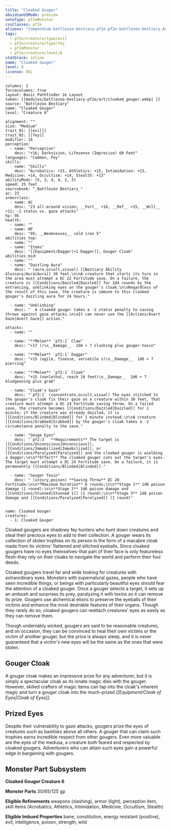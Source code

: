 ```yaml
---
title: "Cloaked Gouger"
obsidianUIMode: preview
noteType: pf2eMonster
cssClasses: pf2e
aliases: "Compendium.battlezoo-bestiary-pf2e.pf2e-battlezoo-bestiary.Actor.z1SK3TfiDWk1Mmf9" 
tags:
  - pf2e/creature/type/evil
  - pf2e/creature/type/fey
  - pf2eMonster
  - pf2e/creature/level/6
statblock: inline
name: "Cloaked Gouger"
level: 6
license: OGL
---
```


```statblock
columns: 2
forcecolumns: true
layout: Basic Pathfinder 2e Layout
token: [[modules/battlezoo-bestiary-pf2e/art/cloaked_gouger.webp| ]]
source: "Battlezoo Bestiary"
name: "Cloaked Gouger"
level: "Creature 6"

alignment: ""
size: "Medium"
trait_01: [[evil]]
trait_02: [[fey]]
modifier: 16
perception:
  - name: "Perception"
    desc: "+16; Darkvision, Lifesense (Imprecise) 60 Feet"
languages: "Common, Fey"
skills:
  - name: "Skills"
    desc: "Acrobatics: +15, Athletics: +15, Intimidation: +13, Medicine: +14, Occultism: +14, Stealth: +13"
abilityMods: [5, 3, 4, 4, 2, 3]
speed: 25 feet
sourcebook: "_Battlezoo Bestiary_"
ac: 23
armorclass:
  - name: AC
    desc: "23 all-around vision; __Fort__ +16, __Ref__ +15, __Will__ +12; -2 status vs. gaze attacks"
hp: 95
health:
  - name: ""
  - name: HP
    desc: "95; __Weaknesses__ cold iron 5"
abilities_top:
  - name: ""
  - name: "Items"
    desc: "[[Equipment/Dagger|+1 Dagger]], Gouger Cloak"
abilities_mid:
  - name: ""
  - name: "Dazzling Aura"
    desc: " (aura,occult,visual) [[Bestiary Ability Glossary/Aura|Aura]] 30 feet.\n\nA creature that starts its turn in the area must attempt a DC 22 Fortitude save. On a failure, the creature is [[Conditions/Dazzled|Dazzled]] for 1d4 rounds by the entrancing, unblinking eyes on the gouger's cloak.\n\nRegardless of the result of this save, the creature is immune to this cloaked gouger's dazzling aura for 24 hours."

  - name: "Unblinking"
    desc: "  A cloaked gouger takes a -2 status penalty to saving throws against gaze attacks.\n\nIt can never use the [[Actions/Avert Gaze|Avert Gaze]] action."

attacks:
  - name: ""

  - name: "**Melee** `pf2:1` Claw"
    desc: "+17 ()\n__Damage__  2d4 + 7 slashing plus gouger-toxin"

  - name: "**Melee** `pf2:1` Dagger"
    desc: "+15 (agile, finesse, versatile s)\n__Damage__  1d6 + 7 piercing"

  - name: "**Melee** `pf2:1` Cloak"
    desc: "+15 (nonlethal, reach 10 feet)\n__Damage__  2d6 + 7 bludgeoning plus grab"

  - name: "Cloak's Gaze"
    desc: "`pf2:1` (concentrate,occult,visual) The eyes stitched to the gouger's cloak fix their gaze on a creature within 30 feet. That creature must attempt a DC 24 Fortitude saving throw. On a failed save, the creature becomes [[Conditions/Dazzled|Dazzled]] for 1 minute; if the creature was already dazzled, it is [[Conditions/Blinded|Blinded]] for 1 minute instead.\n\nA creature [[Conditions/Grabbed|Grabbed]] by the gouger's cloak takes a -2 circumstance penalty to the save."

  - name: "Gouge Eyes"
    desc: "`pf2:3`  **Requirements** The target is [[Conditions/Unconscious|Unconscious]], [[Conditions/Immobilized|Immobilized]], or [[Conditions/Paralyzed|Paralyzed]] and the cloaked gouger is wielding a dagger;\n\n**Effect** The cloaked gouger cuts out the target's eyes. The target must attempt a DC 24 Fortitude save. On a failure, it is permanently [[Conditions/Blinded|Blinded]]."

  - name: "Gouger Toxin"
    desc: " (injury,poison) **Saving Throw** DC 20 Fortitude;\n\n**Maximum Duration** 6 rounds;\n\n**Stage 1** 1d6 poison damage (1 round);\n\n**Stage 2** 1d6 poison damage and [[Conditions/Stunned|Stunned 1]] (1 round);\n\n**Stage 3** 1d6 poison damage and [[Conditions/Paralyzed|Paralyzed]] (1 round)"
 
```

```encounter-table
name: Cloaked Gouger
creatures:
  - 1: Cloaked Gouger
```



Cloaked gougers are shadowy fey hunters who hunt down creatures and steal their precious eyes to add to their collection. A gouger wears its collection of stolen trophies on its person in the form of a macabre cloak made from its victims' flattened and stitched eyeballs. Since cloaked gougers have no eyes themselves-that part of their face is only featureless flesh-they rely on their cloaks to navigate the world and perform their foul deeds.

Cloaked gougers travel far and wide looking for creatures with extraordinary eyes. Monsters with supernatural gazes, people who have seen incredible things, or beings with particularly beautiful eyes should fear the attention of a cloaked gouger. Once a gouger selects a target, it sets up an ambush and surprises its prey, paralyzing it with toxins so it can remove its prize. Gougers use alchemical elixirs to preserve the eyeballs of their victims and enhance the most desirable features of their organs. Though they rarely do so, cloaked gougers can reattach creatures' eyes as easily as they can remove them.

Though undeniably wicked, gougers are said to be reasonable creatures, and on occasion, they can be convinced to heal their own victims or the victim of another gouger, but the price is always steep, and it is never guaranteed that a victim's new eyes will be the same as the ones that were stolen.

## Gouger Cloak

A gouger cloak makes an impressive prize for any adventurer, but it is simply a spectacular cloak as its innate magic dies with the gouger. However, skilled crafters of magic items can tap into the cloak's inherent magic and turn a gouger cloak into the much-prized _[[Equipment/Cloak of Eyes|Cloak of Eyes]]_.

## Prized Eyes

Despite their vulnerability to gaze attacks, gougers prize the eyes of creatures such as basilisks above all others. A gouger that can claim such trophies earns incredible respect from other gougers. Even more valuable are the eyes of the medusa, a creature both feared and respected by cloaked gougers. Adventurers who can attain such eyes gain a powerful edge in bargaining with gougers.

## Monster Part Subsystem

**Cloaked Gouger Creature 6**

**Monster Parts** 30/65/125 gp

**Eligible Refinements** weapons (slashing), armor (light), perception item, skill items (Acrobatics, Athletics, Intimidation, Medicine, Occultism, Stealth)

**Eligible Imbued Properties** bane, constitution, energy resistant (positive), evil, intelligence, poison, strength, wild
